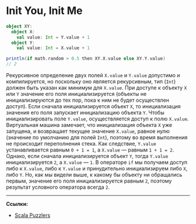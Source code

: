 # Init You, Init Me

```scala
object XY:
  object X:
    val value: Int = Y.value + 1
  object Y:
    val value: Int = X.value + 1

println(if math.random > 0.5 then XY.X.value else XY.Y.value)
// 2
```

Рекурсивное определение двух полей `X.value` и `Y.value` допустимо и компилируется, 
но поскольку оно является рекурсивным, тип (`Int`) должен быть указан как минимум для `X.value`. 
При доступе к объекту `X` или `Y` значение его поля инициализируется 
(объекты не инициализируются до тех пор, пока к ним не будет осуществлен доступ). 
Если сначала инициализируется объект `X`, то инициализация значения его поля запускает инициализацию объекта `Y`. 
Чтобы инициализировать поле `Y.value`, осуществляется доступ к полю `X.value`. 
Виртуальная машина замечает, что инициализация объекта `X` уже запущена, 
и возвращает текущее значение `X.value`, равное нулю (значение по умолчанию для полей `Int`), 
поэтому во время выполнения не происходит переполнения стека. 
Как следствие, `Y.value` устанавливается равным `0 + 1 = 1`, а `X.value` — равным `1 + 1 = 2`. 
Однако, если сначала инициализируется объект `Y`, тогда `Y.value` инициализируется `2`, а `X.value` — `1`. 
В операторе `if` мы получаем доступ либо к `X.value`, либо к `Y.value` 
и принудительно инициализируем либо `X`, либо `Y`. 
Но, как мы видели выше, к какому бы объекту ни обращались первым, значение его поля инициализируется равным `2`, 
поэтому результат условного оператора всегда `2`.


---

**Ссылки:**

- [Scala Puzzlers](https://scalapuzzlers.com/index.html#pzzlr-010)

